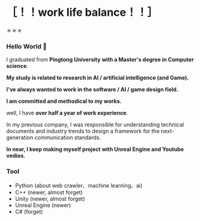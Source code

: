 # ［！！work life balance！！］

＊＊＊

### Hello World 👋
I graduated from **Pingtong University with a Master's degree in Computer science**.

**My study is related to research in AI / artificial intelligence (and Game).**

**I've always wanted to work in the software / AI / game design field.**

**I am committed and methodical to my works.**

well, I have **over half a year of work experience**.

In my previous company, I was responsible for understanding technical documents 
and industry trends to design a framework for the next-generation communication standards.

**In near, I keep making myself project with Unreal Engine and Youtube vedios.**


### Tool 
+ Python (about web crawler、machine learning、ai)
+ C++ (newer, almost forget)
+ Unity (newer, almost forget)
+ Unreal Engine (newer)
+ C# (forget)


<!--
**Li732375/Li732375** is a ✨ _special_ ✨ repository because its `README.md` (this file) appears on your GitHub profile.

Here are some ideas to get you started:

- 🔭 I’m currently working on ...
- 🌱 I’m currently learning ...
- 👯 I’m looking to collaborate on ...
- 🤔 I’m looking for help with ...
- 💬 Ask me about ...
- 📫 How to reach me: ...
- 😄 Pronouns: ...
- ⚡ Fun fact: ...
-->
